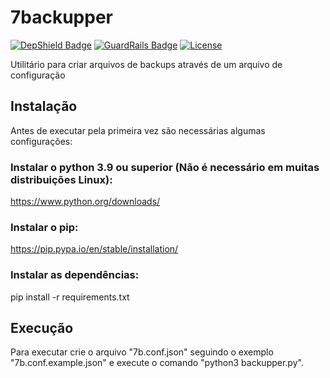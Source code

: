 # 7backupper

[![DepShield Badge](https://depshield.sonatype.org/badges/caiocampos/7backupper/depshield.svg)](https://depshield.github.io)
[![GuardRails Badge](https://badges.guardrails.io/caiocampos/7backupper.svg)](https://www.guardrails.io/)
[![License](https://img.shields.io/github/license/caiocampos/7backupper.svg)](LICENSE)

Utilitário para criar arquivos de backups através de um arquivo de configuração

## Instalação

Antes de executar pela primeira vez são necessárias algumas configurações:

### Instalar o python 3.9 ou superior (Não é necessário em muitas distribuições Linux):

https://www.python.org/downloads/

### Instalar o pip:

https://pip.pypa.io/en/stable/installation/

### Instalar as dependências:

pip install -r requirements.txt

## Execução

Para executar crie o arquivo "7b.conf.json" seguindo o exemplo "7b.conf.example.json" e execute o comando "python3 backupper.py".

